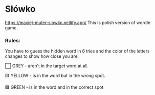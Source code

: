 # Słówko

https://maciej-muter-slowko.netlify.app/
This is polish version of wordle game.

### Rules: 
You have to guess the hidden word in 6 tries and the color of the letters changes to show how close you are.


⬜️  GREY - aren't in the target word at all.
   
🟨 YELLOW - is in the word but in the wrong spot.

🟩 GREEN -  is in the word and in the correct spot.


